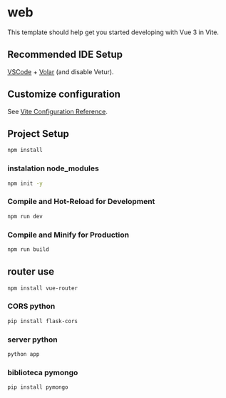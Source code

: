 # web

This template should help get you started developing with Vue 3 in Vite.

## Recommended IDE Setup

[VSCode](https://code.visualstudio.com/) + [Volar](https://marketplace.visualstudio.com/items?itemName=Vue.volar) (and disable Vetur).

## Customize configuration

See [Vite Configuration Reference](https://vitejs.dev/config/).

## Project Setup

```sh
npm install
```

### instalation node_modules

```sh
npm init -y

```
### Compile and Hot-Reload for Development

```sh
npm run dev
```

### Compile and Minify for Production

```sh
npm run build
```
##  router use

```sh
npm install vue-router

```
### CORS python

```sh
pip install flask-cors

```
### server python

```sh
python app

```
### biblioteca pymongo

```sh
pip install pymongo

```
